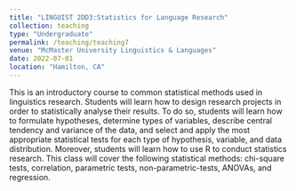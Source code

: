 ```yaml
---
title: "LINGUIST 2DD3:Statistics for Language Research"
collection: teaching
type: "Undergraduate"
permalink: /teaching/teaching7
venue: "McMaster University Linguistics & Languages"
date: 2022-07-01
location: "Hamilton, CA"
---
```

This is an introductory course to common statistical methods used in linguistics research. Students will learn how to design research projects in order to statistically analyse their results. To do so, students will learn how to formulate hypotheses, determine types of variables, describe central tendency and variance of the data, and select and apply the most appropriate statistical tests for each type of hypothesis, variable, and data distribution. Moreover, students will learn how to use R to conduct statistics research. This class will cover the following statistical methods: chi-square tests, correlation, parametric tests, non-parametric-tests, ANOVAs, and regression.
